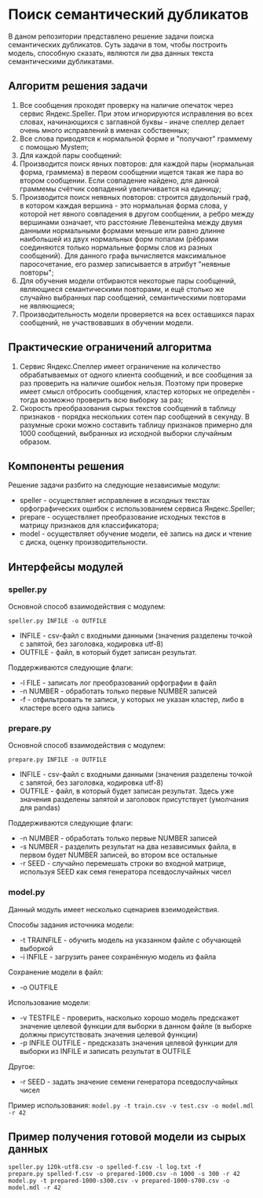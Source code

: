 # Поиск семантический дубликатов
В даном репозитории представлено решение задачи поиска семантических дубликатов. Суть задачи в том, чтобы построить модель, способную сказать, являются ли два данных текста семантическими дубликатами.

## Алгоритм решения задачи
1. Все сообщения проходят проверку на наличие опечаток через сервис Яндекс.Speller. При этом игнорируются исправления во всех словах, начинающихся с заглавной буквы - иначе спеллер делает очень много исправлений в именах собственных;
2. Все слова приводятся к нормальной форме и "получают" граммему с помощью Mystem;
3. Для каждой пары сообщений:
  1. Производится поиск явных повторов: для каждой пары {нормальная форма, граммема} в первом сообщении ищется такая же пара во втором сообщении. Если совпадение найдено, для данной граммемы счётчик совпадений увеличивается на единицу;
  2. Производится поиск неявных повторов: строится двудольный граф, в котором каждая вершина - это нормальная форма слова, у которой нет явного совпадения в другом сообщении, а ребро между вершинами означает, что расстояние Левенштейна между двумя данными нормальными формами меньше или равно длинне наибольшей из двух нормальных форм попалам (рёбрами соединяются только нормальные формы слов из разных сообщений). Для данного графа вычисляется максимальное паросочетание, его размер записывается в атрибут "неявные повторы";
4. Для обучения модели отбираются некоторые пары сообщений, являющиеся семантическими повторами, и ещё столько же случайно выбранных пар сообщений, семантическими повторами не являющиеся;
5. Производительность модели проверяется на всех оставшихся парах сообщений, не участвовавших в обучении модели.

## Практические ограничений алгоритма
1. Сервис Яндекс.Спеллер имеет ограничение на количество обрабатываемых от одного клиента сообщений, и все сообщения за раз проверить на наличие ошибок нельзя. Поэтому при проверке имеет смысл отбросить сообщения, кластер которых не определён - тогда возможно проверить всю выборку за раз;
2. Скорость преобразования сырых текстов сообщений в таблицу признаков - порядка нескольких сотен пар сообщений в секунду. В разумные сроки можно составить таблицу признаков примерно для 1000 сообщений, выбранных из исходной выборки случайным образом.

## Компоненты решения
Решение задачи разбито на следующие независимые модули:
* speller - осуществляет исправление в исходных текстах орфографических ошибок с использованием сервиса Яндекс.Speller;
* prepare - осуществляет преобразование исходных текстов в матрицу признаков для классификатора;
* model - осуществляет обучение модели, её запись на диск и чтение с диска, оценку производительности.

## Интерфейсы модулей
### speller.py
Основной способ взаимодействия с модулем:

```speller.py INFILE -o OUTFILE```

* INFILE - csv-файл с входными данными (значения разделены точкой с запятой, без заголовка, кодировка utf-8)
* OUTFILE - файл, в который будет записан результат.

Поддерживаются следующие флаги:
* -l FILE - записать лог преобразований орфографии в файл
* -n NUMBER - обработать только первые NUMBER записей
* -f - отфильтровать те записи, у которых не указан кластер, либо в кластере всего одна запись

### prepare.py
Основной способ взаимодействия с модулем:

```prepare.py INFILE -o OUTFILE```

* INFILE - csv-файл с входными данными (значения разделены точкой с запятой, без заголовка, кодировка utf-8)
* OUTFILE - файл, в который будет записан результат. Здесь уже значения разделены запятой и заголовок присутствует (умолчания для pandas)

Поддерживаются следующие флаги:
* -n NUMBER - обработать только первые NUMBER записей
* -s NUMBER - разделить результат на два независимых файла, в первом будет NUMBER записей, во втором все остальные
* -r SEED - случайно перемешать строки во входной матрице, используя SEED как семя генератора псевдослучайных чисел


### model.py
Данный модуль имеет несколько сценариев взеимодействия.

Способы задания источника модели:
* -t TRAINFILE - обучить модель на указанном файле с обучающей выборкой
* -i INFILE - загрузить ранее сохранённую модель из файла

Сохранение модели в файл:
* -o OUTFILE

Использование модели:
* -v TESTFILE - проверить, насколько хорошо модель предскажет значение целевой функции для выборки в данном файле (в выборке должны присутствовать значения целевой функции)
* -p INFILE OUTFILE - предсказать значения целевой функции для выборки из INFILE и записать результат в OUTFILE

Другое:
* -r SEED - задать значение семени генератора псевдослучайных чисел

Пример использования: `model.py -t train.csv -v test.csv -o model.mdl -r 42`

## Пример получения готовой модели из сырых данных

```
speller.py 120k-utf8.csv -o spelled-f.csv -l log.txt -f
prepare.py spelled-f.csv -o prepared-1000.csv -n 1000 -s 300 -r 42
model.py -t prepared-1000-s300.csv -v prepared-1000-s700.csv -o model.mdl -r 42
```
